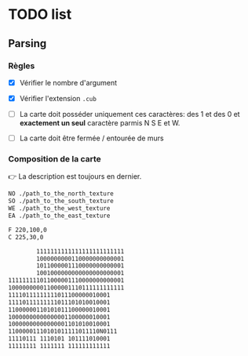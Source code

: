 # TODO list

## Parsing

### Règles

- [x] Vérifier le nombre d'argument
- [x] Vérifier l'extension `.cub`
- [ ] La carte doit posséder uniquement ces caractères: des 1 et des 0 et **exactement un seul** caractère parmis N S E et W.
- [ ] La carte doit être fermée / entourée de murs


### Composition de la carte

👉 La description est toujours en dernier.

```txt
NO ./path_to_the_north_texture
SO ./path_to_the_south_texture
WE ./path_to_the_west_texture
EA ./path_to_the_east_texture

F 220,100,0
C 225,30,0

        1111111111111111111111111
        1000000000110000000000001
        1011000001110000000000001
        1001000000000000000000001
111111111011000001110000000000001
100000000011000001110111111111111
11110111111111011100000010001
11110111111111011101010010001
11000000110101011100000010001
10000000000000001100000010001
10000000000000001101010010001
11000001110101011111011110N0111
11110111 1110101 101111010001
11111111 1111111 111111111111
```